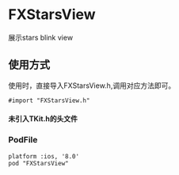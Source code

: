 # FXStarsView
展示stars blink view

## 使用方式

使用时，直接导入FXStarsView.h,调用对应方法即可。

```
#import "FXStarsView.h"
```
#### 未引入TKit.h的头文件

### PodFile

```
platform :ios, '8.0'
pod "FXStarsView"
```
